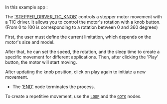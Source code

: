 In this example app :

The ['STEPPER_DRIVER_TIC_KNOB'](https://github.com/flojoy-io/nodes/blob/main/INSTRUMENTS/STEPPER_MOTOR/STEPPER_DRIVER_TIC_KNOB/STEPPER_DRIVER_TIC_KNOB.py) controls a stepper motor movement with a TIC driver. It allows you to control the motor's rotation with a knob button. (From 0 to 100 is corresponding to a rotation between 0 and 360 degrees)

First, the user must define the current limitation, which depends on the motor's size and model.

After that, he can set the speed, the rotation, and the sleep time to create a specific movement for different applications.
Then, after clicking the 'Play' button, the motor will start moving.

After updating the knob position, click on play again to initiate a new movement.

- The ['END'](https://github.com/flojoy-io/nodes/blob/main/LOGIC_GATES/TERMINATORS/END/END.py) node terminates the process.

To create a repetitive movement, use the [`LOOP`](https://github.com/flojoy-io/nodes/blob/main/LOGIC_GATES/LOOPS/LOOP/LOOP.py) and the [`GOTO`](https://github.com/flojoy-io/nodes/blob/main/LOGIC_GATES/LOOPS/GOTO/GOTO.py) nodes. 


